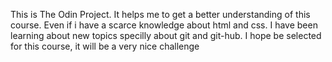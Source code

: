 This is The Odin Project.
It helps me to get a better understanding of this course.
Even if i have a scarce knowledge about html and css.
I  have been learning about new topics specilly about  git and git-hub.
I hope  be selected for this course, it will be a very nice challenge 
